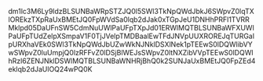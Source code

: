 dm1lc3M6Ly9ldzBLSUNBaWRpSTZJQ0l5SWl3TkNpQWdJbkJ6SWpvZ0lqTXlOREkzTXpRaUxBMEtJQ0FpWVdSa0lqb2dJak0xTGpJeU1DNHhPRFl1TVRRMklpd05DaUFnSW5CdmNuUWlPaUFpTXpJd01ERWlMQTBLSUNBaWFXUWlPaUFpTUdZelpXSmpaV1F0TjJVelpTMDBaalEwTFdJNVpUUXROREJqTURGalpURXhaVEk0SWl3TkNpQWdJbUZwWkNJNklDSXlNek1pTEEwS0lDQWlibVYwSWpvZ0luUmpjQ0lzRFFvZ0lDSjBlWEJsSWpvZ0ltNXZibVVpTEEwS0lDQWlhRzl6ZENJNklDSWlMQTBLSUNBaWNHRjBhQ0k2SUNJaUxBMEtJQ0FpZEd4eklqb2dJaUlOQ24wPQ0K
